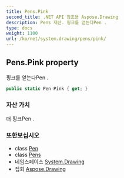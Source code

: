 ```yaml
---
title: Pens.Pink
second_title: .NET API 참조용 Aspose.Drawing
description: Pens 재산. 핑크를 얻는다Pen .
type: docs
weight: 1100
url: /ko/net/system.drawing/pens/pink/
---
```

## Pens.Pink property

핑크를 얻는다Pen .

```csharp
public static Pen Pink { get; }
```

### 자산 가치

더 핑크Pen .

### 또한보십시오

* class [Pen](../../pen/)
* class [Pens](../)
* 네임스페이스 [System.Drawing](../../pens/)
* 집회 [Aspose.Drawing](../../../)


